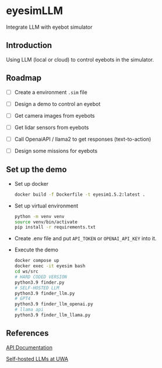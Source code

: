# eyesimLLM
Integrate LLM with eyebot simulator

## Introduction
Using LLM (local or cloud) to control eyebots in the simulator. 

## Roadmap
- [ ] Create a environment ```.sim``` file
- [ ] Design a demo to control an eyebot
- [ ] Get camera images from eyebots
- [ ] Get lidar sensors from eyebots
- [ ] Call OpenaiAPI / llama2 to get responses (text-to-action)
- [ ] Design some missions for eyebots


## Set up the demo

 - Set up docker
   ```bash
   docker build -f Dockerfile -t eyesim1.5.2:latest .
   ```
 - Set up virtual environment
    ```bash
    python -m venv venv
    source venv/bin/activate
    pip install -r requirements.txt
    ```
 - Create .env file and put `API_TOKEN` or `OPENAI_API_KEY` into it.

 - Execute the demo
   ```bash
   docker compose up
   docker exec -it eyesim bash
   cd ws/src
   # HARD CODED VERSION
   python3.9 finder.py
   # SELF-HOSTED LLM
   python3.9 finder_llm.py
   # GPT4
   python3.9 finder_llm_openai.py
   # llama api
   python3.9 finder_llm_llama.py
   ```

## References

[API Documentation](https://api.nlp-tlp.org/redoc/#tag/queue_task)

[Self-hosted LLMs at UWA](https://uwa-nlp-tlp.gitbook.io/llm-tutorial)
